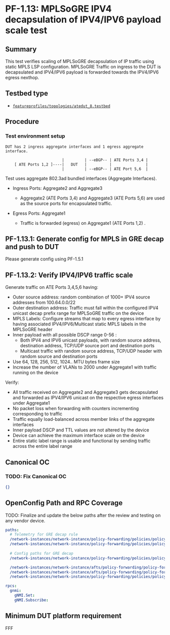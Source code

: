 # PF-1.13: MPLSoGRE IPV4 decapsulation of IPV4/IPV6 payload scale test 

## Summary
This test verifies scaling of MPLSoGRE decapsulation of IP traffic using static MPLS LSP configuration. MPLSoGRE Traffic on ingress to the DUT is decapsulated and IPV4/IPV6 payload is forwarded towards the IPV4/IPV6 egress nexthop.

## Testbed type
* [`featureprofiles/topologies/atedut_8.testbed`](https://github.com/openconfig/featureprofiles/blob/main/topologies/atedut_8.testbed)

## Procedure
### Test environment setup

```
DUT has 2 ingress aggregate interfaces and 1 egress aggregate interface.

                         |         | --eBGP-- | ATE Ports 3,4 |
    [ ATE Ports 1,2 ]----|   DUT   |          |               |
                         |         | --eBGP-- | ATE Port 5,6  |
```

Test uses aggregate 802.3ad bundled interfaces (Aggregate Interfaces).

* Ingress Ports: Aggregate2 and Aggregate3
    * Aggregate2 (ATE Ports 3,4) and Aggregate3 (ATE Ports 5,6) are used as the source ports for encapsulated traffic.

* Egress Ports: Aggregate1
    * Traffic is forwarded (egress) on Aggregate1 (ATE Ports 1,2) .

## PF-1.13.1: Generate config for MPLS in GRE decap and push to DUT 
Please generate config using PF-1.5.1

## PF-1.13.2: Verify IPV4/IPV6 traffic scale 
Generate traffic on ATE Ports 3,4,5,6 having:
* Outer source address: random combination of 1000+ IPV4 source addresses from 100.64.0.0/22
* Outer destination address: Traffic must fall within the configured IPV4 unicast decap prefix range for MPLSoGRE traffic on the device
* MPLS Labels: Configure streams that map to every egress interface by having associated IPV4/IPV6/Multicast static MPLS labels in the MPLSoGRE header
* Inner payload with all possible DSCP range 0-56 : 
  * Both IPV4 and IPV6 unicast payloads, with random source address, destination address, TCP/UDP source port and destination ports
  * Multicast traffic with random source address, TCP/UDP header with random source and destination ports
* Use 64, 128, 256, 512, 1024.. MTU bytes frame size
* Increase the number of VLANs to 2000 under Aggregate1 with traffic running on the device

Verify:
* All traffic received on Aggregate2 and Aggregate3 gets decapsulated and forwarded as IPV4/IPV6 unicast on the respective egress interfaces under Aggregate1
* No packet loss when forwarding with counters incrementing corresponding to traffic
* Traffic equally load-balanced across member links of the aggregate interfaces
* Inner payload DSCP and TTL values are not altered by the device
* Device can achieve the maximum interface scale on the device
* Entire static label range is usable and functional by sending traffic across the entire label range

## Canonical OC
### TODO: Fix Canonical OC
```json
{}
```

## OpenConfig Path and RPC Coverage
TODO: Finalize and update the below paths after the review and testing on any vendor device.

```yaml
paths:
  # Telemetry for GRE decap rule    
  /network-instances/network-instance/policy-forwarding/policies/policy/rules/rule/state/matched-pkts:
  /network-instances/network-instance/policy-forwarding/policies/policy/rules/rule/state/matched-octets:
    
  # Config paths for GRE decap
  /network-instances/network-instance/policy-forwarding/policies/policy/rules/rule/action/config/decapsulate-gre:

  /network-instances/network-instance/afts/policy-forwarding/policy-forwarding-entry/state/counters/packets-forwarded:
  /network-instances/network-instance/afts/policy-forwarding/policy-forwarding-entry/state/counters/octets-forwarded:
  /network-instances/network-instance/policy-forwarding/policies/policy/rules/rule/state/sequence-id:

rpcs:
  gnmi:
    gNMI.Set:
    gNMI.Subscribe:
```

## Minimum DUT platform requirement

FFF
